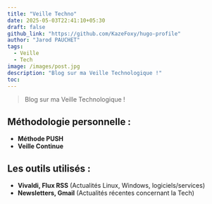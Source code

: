 ```yaml
---
title: "Veille Techno"
date: 2025-05-03T22:41:10+05:30
draft: false
github_link: "https://github.com/KazeFoxy/hugo-profile"
author: "Jarod PAUCHET"
tags:
  - Veille
  - Tech
image: /images/post.jpg
description: "Blog sur ma Veille Technologique !"
toc: 
---
```


> Blog sur ma Veille Technologique !

## Méthodologie personnelle :
- **Méthode PUSH**
- **Veille Continue**

## Les outils utilisés :
- **Vivaldi, Flux RSS** (Actualités Linux, Windows, logiciels/services)
- **Newsletters, Gmail** (Actualités récentes concernant la Tech)
